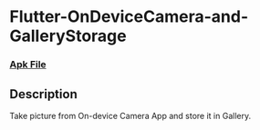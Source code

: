 # Flutter-OnDeviceCamera-and-GalleryStorage

### [Apk File](https://drive.google.com/file/d/1B8_k5h2tLrMa5lK3S3gH-98U85NqQU8B/view?usp=sharing)

## Description

Take picture from On-device Camera App and store it in Gallery.

